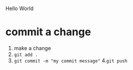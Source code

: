 Hello World


# commit a change 
1. make a change 
2. `git add .`
3. `git commit -m "my commit message"`
4.`git push`
